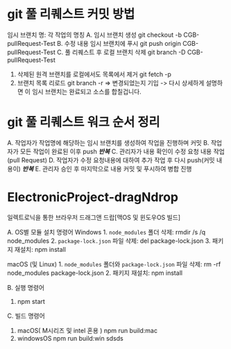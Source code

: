 # git 풀 리퀘스트 커밋 방법
임시 브랜치 명: 각 작업의 명칭
A. 임시 브랜치 생성
   git checkout -b CGB-pullRequest-Test
B. 수정 내용 임시 브랜치에 푸시
   git push origin CGB-pullRequest-Test
C. 풀 리퀘스트 후
   로컬 브랜치 삭제
   git branch -D CGB-pullRequest-Test
   1. 삭제된 원격 브랜치를 로컬에서도 목록에서 제거
      git fetch -p
   2. 브랜치 목록 리로드
      git branch -r
=> 변경되었는지 기입 -> 다시 상세하게 설명하면 이 임시 브랜치는 완료되고 소스를 합칠겁니다.

# git 풀 리퀘스트 워크 순서 정리
A. 작업자가 작업명에 해당하는 임시 브랜치를 생성하여 작업을 진행하며 커밋
B. 작업자가 모든 작업이 완료된 이후 push
            ***반복***
C. 관리자가 내용 확인이 수정 요청 내용 작업(pull Request)
D. 작업자가 수정 요청내용에 대하여 추가 작업 후 다시 push(커밋 내용이)
            ***반복***
E. 관리자 승인 후 마지막으로 내용 커밋 및 푸시하여 병합 진행


# ElectronicProject-dragNdrop
일렉트로닉을 통한 브라우저 드래그앤 드랍[맥OS 및 윈도우OS 빌드]

A. OS별 모듈 설치 명령어
   Windows
      1. `node_modules` 폴더 삭제:
         rmdir /s /q node_modules
      2. `package-lock.json` 파일 삭제:
         del package-lock.json
      3. 패키지 재설치:
         npm install

   macOS (및 Linux)
      1. `node_modules` 폴더와 `package-lock.json` 파일 삭제:
         rm -rf node_modules package-lock.json
      2. 패키지 재설치:
         npm install

B. 실행 명령어
   1. npm start

C. 빌드 명령어
   1. macOS( M시리즈 및 intel 혼용 )
      npm run build:mac
   2. windowsOS
      npm run build:win sdsds